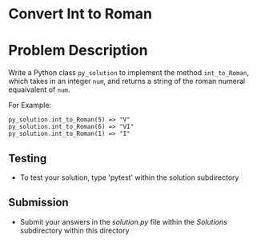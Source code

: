 # Convert Int to Roman

# Problem Description
Write a Python class `py_solution` to implement the method `int_to_Roman`, which takes in an integer `num`, and returns a string of the roman numeral equaivalent of `num`.

For Example:
```
py_solution.int_to_Roman(5) => "V"
py_solution.int_to_Roman(6) => "VI"
py_solution.int_to_Roman(1) => "I"
```

## Testing
* To test your solution, type 'pytest' within the solution subdirectory

## Submission
* Submit your answers in the *solution.py* file within the *Solutions* subdirectory within this directory